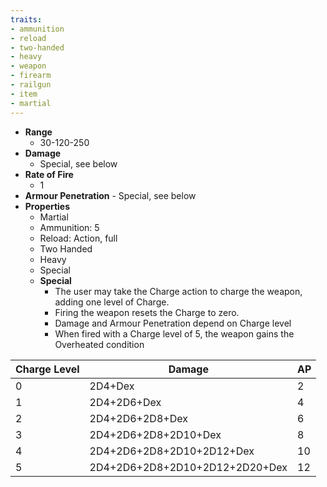 ```yaml
---
traits:
- ammunition
- reload
- two-handed
- heavy
- weapon
- firearm
- railgun
- item
- martial
---
```

- **Range**
	- 30-120-250
 - **Damage**
 	- Special, see below
  - **Rate of Fire**
  	- 1
   - **Armour Penetration**
   	- Special, see below
- **Properties**
	- Martial
 	- Ammunition: 5
  	- Reload: Action, full
  	- Two Handed
  	- Heavy
  	- Special
  - **Special**
  	- The user may take the Charge action to charge the weapon, adding one level of Charge.
   	- Firing the weapon resets the Charge to zero.
    - Damage and Armour Penetration depend on Charge level
    - When fired with a Charge level of 5, the weapon gains the Overheated condition

| Charge Level | Damage | AP |
|---|---|---|
| 0 | 2D4+Dex| 2| 
|1| 2D4+2D6+Dex| 4|
|2|2D4+2D6+2D8+Dex|6|
|3|2D4+2D6+2D8+2D10+Dex|8|
|4| 2D4+2D6+2D8+2D10+2D12+Dex|10|
|5| 2D4+2D6+2D8+2D10+2D12+2D20+Dex |12|
